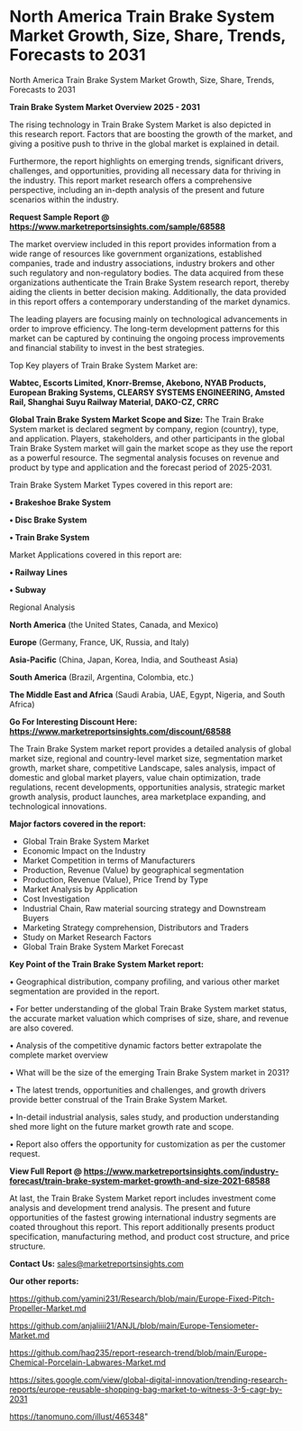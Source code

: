 # North America Train Brake System Market Growth, Size, Share, Trends, Forecasts to 2031
North America Train Brake System Market Growth, Size, Share, Trends, Forecasts to 2031

<Strong> Train Brake System Market Overview 2025 - 2031</strong>

The rising technology in Train Brake System Market is also depicted in this research report. Factors that are boosting the growth of the market, and giving a positive push to thrive in the global market is explained in detail.

Furthermore, the report highlights on emerging trends, significant drivers, challenges, and opportunities, providing all necessary data for thriving in the industry. This report market research offers a comprehensive perspective, including an in-depth analysis of the present and future scenarios within the industry.

<strong>Request Sample Report @ <a href=https://www.marketreportsinsights.com/sample/68588>https://www.marketreportsinsights.com/sample/68588</a></strong>

The market overview included in this report provides information from a wide range of resources like government organizations, established companies, trade and industry associations, industry brokers and other such regulatory and non-regulatory bodies. The data acquired from these organizations authenticate the Train Brake System research report, thereby aiding the clients in better decision making. Additionally, the data provided in this report offers a contemporary understanding of the market dynamics.

The leading players are focusing mainly on technological advancements in order to improve efficiency. The long-term development patterns for this market can be captured by continuing the ongoing process improvements and financial stability to invest in the best strategies.

Top Key players of Train Brake System Market are:

<strong>Wabtec, Escorts Limited, Knorr-Bremse, Akebono, NYAB Products, European Braking Systems, CLEARSY SYSTEMS ENGINEERING, Amsted Rail, Shanghai Suyu Railway Material, DAKO-CZ, CRRC</strong>

<strong><b>Global Train Brake System Market Scope and Size:</b></strong>
The Train Brake System market is declared segment by company, region (country), type, and application. Players, stakeholders, and other participants in the global Train Brake System market will gain the market scope as they use the report as a powerful resource. The segmental analysis focuses on revenue and product by type and application and the forecast period of 2025-2031.

Train Brake System Market Types covered in this report are:

<strong>• Brakeshoe Brake System

• Disc Brake System

• Train Brake System</strong>

Market Applications covered in this report are:

<strong>• Railway Lines

• Subway</strong> 

Regional Analysis

<strong>North America</strong> (the United States, Canada, and Mexico)

<strong>Europe</strong> (Germany, France, UK, Russia, and Italy)

<strong>Asia-Pacific</strong> (China, Japan, Korea, India, and Southeast Asia)

<strong>South America</strong> (Brazil, Argentina, Colombia, etc.)

<strong>The Middle East and Africa</strong> (Saudi Arabia, UAE, Egypt, Nigeria, and South Africa)

<strong>Go For Interesting Discount Here: <a href=https://www.marketreportsinsights.com/discount/68588>https://www.marketreportsinsights.com/discount/68588</a></strong>

The Train Brake System market report provides a detailed analysis of global market size, regional and country-level market size, segmentation market growth, market share, competitive Landscape, sales analysis, impact of domestic and global market players, value chain optimization, trade regulations, recent developments, opportunities analysis, strategic market growth analysis, product launches, area marketplace expanding, and technological innovations.

<strong><b>Major factors covered in the report:</b></strong>
<ul>
  <li>Global Train Brake System Market </li>
  <li>Economic Impact on the Industry</li>
  <li>Market Competition in terms of Manufacturers</li>
  <li>Production, Revenue (Value) by geographical segmentation</li>
  <li>Production, Revenue (Value), Price Trend by Type</li>
  <li>Market Analysis by Application</li>
  <li>Cost Investigation</li>
  <li>Industrial Chain, Raw material sourcing strategy and Downstream Buyers</li>
  <li>Marketing Strategy comprehension, Distributors and Traders</li>
  <li>Study on Market Research Factors</li>
  <li>Global Train Brake System Market Forecast</li>
</ul>

<strong><b>Key Point of the Train Brake System Market report:</b></strong>

• Geographical distribution, company profiling, and various other market segmentation are provided in the report.

• For better understanding of the global Train Brake System market status, the accurate market valuation which comprises of size, share, and revenue are also covered.

• Analysis of the competitive dynamic factors better extrapolate the complete market overview

• What will be the size of the emerging Train Brake System market in 2031?

• The latest trends, opportunities and challenges, and growth drivers provide better construal of the Train Brake System Market.

• In-detail industrial analysis, sales study, and production understanding shed more light on the future market growth rate and scope.

• Report also offers the opportunity for customization as per the customer request.

<strong><b>View Full Report @ <a href=https://www.marketreportsinsights.com/industry-forecast/train-brake-system-market-growth-and-size-2021-68588>https://www.marketreportsinsights.com/industry-forecast/train-brake-system-market-growth-and-size-2021-68588</a></b></strong>


At last, the Train Brake System Market report includes investment come analysis and development trend analysis. The present and future opportunities of the fastest growing international industry segments are coated throughout this report. This report additionally presents product specification, manufacturing method, and product cost structure, and price structure.

<strong>Contact Us:</strong>
sales@marketreportsinsights.com

<strong>Our other reports:</strong>

<a href=https://github.com/yamini231/Research/blob/main/Europe-Fixed-Pitch-Propeller-Market.md>https://github.com/yamini231/Research/blob/main/Europe-Fixed-Pitch-Propeller-Market.md</a>

<a href=https://github.com/anjaliiii21/ANJL/blob/main/Europe-Tensiometer-Market.md>https://github.com/anjaliiii21/ANJL/blob/main/Europe-Tensiometer-Market.md</a>

<a href=https://github.com/haq235/report-research-trend/blob/main/Europe-Chemical-Porcelain-Labwares-Market.md>https://github.com/haq235/report-research-trend/blob/main/Europe-Chemical-Porcelain-Labwares-Market.md</a>

<a href=https://sites.google.com/view/global-digital-innovation/trending-research-reports/europe-reusable-shopping-bag-market-to-witness-3-5-cagr-by-2031>https://sites.google.com/view/global-digital-innovation/trending-research-reports/europe-reusable-shopping-bag-market-to-witness-3-5-cagr-by-2031</a>

<a href=https://tanomuno.com/illust/465348>https://tanomuno.com/illust/465348</a>"
